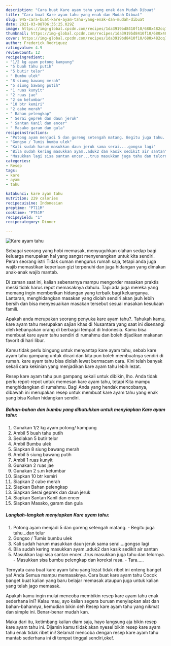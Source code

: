 ```yaml
---
description: "Cara buat Kare ayam tahu yang enak dan Mudah Dibuat"
title: "Cara buat Kare ayam tahu yang enak dan Mudah Dibuat"
slug: 945-cara-buat-kare-ayam-tahu-yang-enak-dan-mudah-dibuat
date: 2021-03-08T06:35:25.029Z
image: https://img-global.cpcdn.com/recipes/1da3919bd8410f10/680x482cq70/kare-ayam-tahu-foto-resep-utama.jpg
thumbnail: https://img-global.cpcdn.com/recipes/1da3919bd8410f10/680x482cq70/kare-ayam-tahu-foto-resep-utama.jpg
cover: https://img-global.cpcdn.com/recipes/1da3919bd8410f10/680x482cq70/kare-ayam-tahu-foto-resep-utama.jpg
author: Frederick Rodriquez
ratingvalue: 4.9
reviewcount: 12
recipeingredient:
- "1/2 kg ayam potong kampung"
- "5 buah tahu putih"
- "5 butir telor"
- " Bumbu ulek"
- "8 siung bawang merah"
- "5 siung bawang putih"
- "1 ruas kunyit"
- "2 ruas jae"
- "2 sm ketumbar"
- "10 btr kemiri"
- "2 cabe merah"
- " Bahan pelengkap"
- " Serai geprek dan daun jeruk"
- " Santan Kanil dan encer"
- " Masako garam dan gula"
recipeinstructions:
- "Potong ayam menjadi 5 dan goreng setengah matang. Begitu juga tahu...dan telur"
- "Gongso / Tumis bumbu ulek"
- "Kali sudah harum masukkan daun jeruk sama serai....gongso lagi"
- "Bila sudah kering masukkan ayam..aduk2 dan kasik sedikit air santan"
- "Masukkan lagi sisa santan encer...trus masukkan juga tahu dan telornya. Masukkan sisa bumbu pelengkap dan koreksi rasa. Tara....."
categories:
- Resep
tags:
- kare
- ayam
- tahu

katakunci: kare ayam tahu 
nutrition: 229 calories
recipecuisine: Indonesian
preptime: "PT11M"
cooktime: "PT51M"
recipeyield: "1"
recipecategory: Dinner

---
```



![Kare ayam tahu](https://img-global.cpcdn.com/recipes/1da3919bd8410f10/680x482cq70/kare-ayam-tahu-foto-resep-utama.jpg)

Sebagai seorang yang hobi memasak, menyuguhkan olahan sedap bagi keluarga merupakan hal yang sangat menyenangkan untuk kita sendiri. Peran seorang istri Tidak cuman mengurus rumah saja, tetapi anda juga wajib memastikan keperluan gizi terpenuhi dan juga hidangan yang dimakan anak-anak wajib mantab.

Di zaman  saat ini, kalian sebenarnya mampu mengorder masakan praktis meski tidak harus repot memasaknya dahulu. Tapi ada juga mereka yang memang ingin memberikan hidangan yang terbaik bagi keluarganya. Lantaran, menghidangkan masakan yang diolah sendiri akan jauh lebih bersih dan bisa menyesuaikan masakan tersebut sesuai masakan kesukaan famili. 



Apakah anda merupakan seorang penyuka kare ayam tahu?. Tahukah kamu, kare ayam tahu merupakan sajian khas di Nusantara yang saat ini disenangi oleh kebanyakan orang di berbagai tempat di Indonesia. Kamu bisa membuat kare ayam tahu sendiri di rumahmu dan boleh dijadikan makanan favorit di hari libur.

Kamu tidak perlu bingung untuk menyantap kare ayam tahu, sebab kare ayam tahu gampang untuk dicari dan kita pun boleh membuatnya sendiri di rumah. kare ayam tahu bisa diolah lewat bermacam cara. Kini telah banyak sekali cara kekinian yang menjadikan kare ayam tahu lebih lezat.

Resep kare ayam tahu pun gampang sekali untuk dibikin, lho. Anda tidak perlu repot-repot untuk memesan kare ayam tahu, tetapi Kita mampu menghidangkan di rumahmu. Bagi Anda yang hendak mencobanya, dibawah ini merupakan resep untuk membuat kare ayam tahu yang enak yang bisa Kalian hidangkan sendiri.

<!--inarticleads1-->

##### Bahan-bahan dan bumbu yang dibutuhkan untuk menyiapkan Kare ayam tahu:

1. Gunakan 1/2 kg ayam potong/ kampung
1. Ambil 5 buah tahu putih
1. Sediakan 5 butir telor
1. Ambil  Bumbu ulek
1. Siapkan 8 siung bawang merah
1. Ambil 5 siung bawang putih
1. Ambil 1 ruas kunyit
1. Gunakan 2 ruas jae
1. Gunakan 2 s.m ketumbar
1. Siapkan 10 btr kemiri
1. Siapkan 2 cabe merah
1. Siapkan  Bahan pelengkap
1. Siapkan  Serai geprek dan daun jeruk
1. Siapkan  Santan Kanil dan encer
1. Siapkan  Masako, garam dan gula




<!--inarticleads2-->

##### Langkah-langkah menyiapkan Kare ayam tahu:

1. Potong ayam menjadi 5 dan goreng setengah matang. - Begitu juga tahu...dan telur
1. Gongso / Tumis bumbu ulek
1. Kali sudah harum masukkan daun jeruk sama serai....gongso lagi
1. Bila sudah kering masukkan ayam..aduk2 dan kasik sedikit air santan
1. Masukkan lagi sisa santan encer...trus masukkan juga tahu dan telornya. - Masukkan sisa bumbu pelengkap dan koreksi rasa. - Tara.....




Ternyata cara buat kare ayam tahu yang lezat tidak ribet ini enteng banget ya! Anda Semua mampu memasaknya. Cara buat kare ayam tahu Cocok banget buat kalian yang baru belajar memasak ataupun juga untuk kalian yang telah jago memasak.

Apakah kamu ingin mulai mencoba membikin resep kare ayam tahu enak sederhana ini? Kalau mau, ayo kalian segera buruan menyiapkan alat dan bahan-bahannya, kemudian bikin deh Resep kare ayam tahu yang nikmat dan simple ini. Benar-benar mudah kan. 

Maka dari itu, ketimbang kalian diam saja, hayo langsung aja bikin resep kare ayam tahu ini. Dijamin kamu tiidak akan nyesel bikin resep kare ayam tahu enak tidak ribet ini! Selamat mencoba dengan resep kare ayam tahu mantab sederhana ini di tempat tinggal sendiri,oke!.

